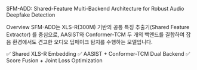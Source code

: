 SFM-ADD: Shared-Feature Multi-Backend Architecture for Robust Audio Deepfake Detection

Overview
SFM-ADD는 XLS-R(300M) 기반의 공통 특징 추출기(Shared Feature Extractor) 를 중심으로,
AASIST와 Conformer-TCM 두 개의 백엔드를 결합하여
잡음 환경에서도 견고한 오디오 딥페이크 탐지를 수행하는 모델입니다.

✅ Shared XLS-R Embedding
✅ AASIST + Conformer-TCM Dual Backend
✅ Score Fusion + Joint Loss Optimization

